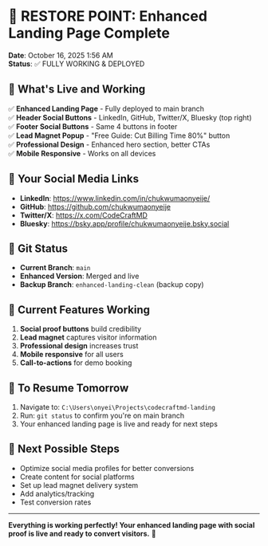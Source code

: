 # 🎯 RESTORE POINT: Enhanced Landing Page Complete
**Date**: October 16, 2025 1:56 AM  
**Status**: ✅ FULLY WORKING & DEPLOYED

## 🚀 What's Live and Working
✅ **Enhanced Landing Page** - Fully deployed to main branch  
✅ **Header Social Buttons** - LinkedIn, GitHub, Twitter/X, Bluesky (top right)  
✅ **Footer Social Buttons** - Same 4 buttons in footer  
✅ **Lead Magnet Popup** - "Free Guide: Cut Billing Time 80%" button  
✅ **Professional Design** - Enhanced hero section, better CTAs  
✅ **Mobile Responsive** - Works on all devices  

## 🔗 Your Social Media Links
- **LinkedIn**: https://www.linkedin.com/in/chukwumaonyeije/
- **GitHub**: https://github.com/chukwumaonyeije  
- **Twitter/X**: https://x.com/CodeCraftMD
- **Bluesky**: https://bsky.app/profile/chukwumaonyeije.bsky.social

## 📂 Git Status
- **Current Branch**: `main`
- **Enhanced Version**: Merged and live
- **Backup Branch**: `enhanced-landing-clean` (backup copy)

## 🎯 Current Features Working
1. **Social proof buttons** build credibility  
2. **Lead magnet** captures visitor information  
3. **Professional design** increases trust  
4. **Mobile responsive** for all users  
5. **Call-to-actions** for demo booking  

## 🔄 To Resume Tomorrow
1. Navigate to: `C:\Users\onyei\Projects\codecraftmd-landing`
2. Run: `git status` to confirm you're on main branch
3. Your enhanced landing page is live and ready for next steps

## 🚀 Next Possible Steps
- Optimize social media profiles for better conversions
- Create content for social platforms
- Set up lead magnet delivery system
- Add analytics/tracking
- Test conversion rates

---
**Everything is working perfectly! Your enhanced landing page with social proof is live and ready to convert visitors.** 🎉